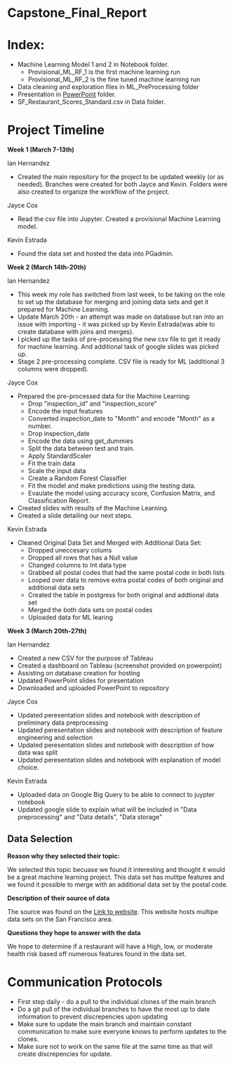 # Capstone_Final_Report

# Index:

- Machine Learning Model 1 and 2 in Notebook folder. 
    - Provisional_ML_RF_1 is the first machine learning run
    - Provisional_ML_RF_2 is the fine tuned machine learning run
- Data cleaning and exploration files in ML_PreProcessing folder
- Presentation in [PowerPoint](https://docs.google.com/presentation/d/1ffB2AwLspXSwZHfQvp-hxV4Sp1jOLb_QtWpa1Kn_XQU/edit?usp=sharing) folder. 
- SF_Restaurant_Scores_Standard.csv  in Data folder. 


# Project Timeline 

**Week 1 (March 7-13th)**

Ian Hernandez 

- Created the main repository for the project to be updated weekly (or as needed). Branches were created for both Jayce and Kevin. Folders were also created to organize the workflow of the project. 


Jayce Cox

- Read the csv file into Jupyter. Created a provisional Machine Learning model.


Kevin Estrada

- Found the data set and hosted the data into PGadmin.


**Week 2 (March 14th-20th)**

Ian Hernandez 

- This week my role has switched from last week, to be taking on the role to set up the database for merging and joining data sets and get it prepared for Machine Learning. 
- Update March 20th - an attempt was made on database but ran into an issue with importing - it was picked up by Kevin Estrada(was able to create database with joins and merges). 
- I picked up the tasks of pre-processing the new csv file to get it ready for machine learning. And additional task of google slides was picked up. 
- Stage 2 pre-processing complete. CSV file is ready for ML (additional 3 columns were dropped). 

Jayce Cox 

- Prepared the pre-processed data for the Machine Learning:
    - Drop "inspection_id" and "inspection_score"
    - Encode the input features
    - Converted inspection_date to "Month" and encode "Month" as a number. 
    - Drop inspection_date 
    - Encode the data using get_dummies
    - Split the data between test and train. 
    - Apply StandardScaler
    - Fit the train data
    - Scale the input data
    - Create a Random Forest Classifier
    - Fit the model and make predictions using the testing data. 
    - Evaulate the model using accuracy score, Confusion Matrix, and Classification Report. 
- Created slides with results of the Machine Learning.
- Created a slide detailing our next steps. 

Kevin Estrada
- Cleaned Original Data Set and Merged with Additional Data Set:
    - Dropped uneccesary colums
    - Dropped all rows that has a Null value 
    - Changed columns to Int data type
    - Grabbed all postal codes that had the same postal code in both lists
    - Looped over data to remove extra postal codes of both original and additional data sets
    - Created the table in postgress for both original and addtional data set
    - Merged the both data sets on postal codes
    - Uploaded data for ML learing 


**Week 3 (March 20th-27th)**

Ian Hernandez 
- Created a new CSV for the purpose of Tableau
- Created a dashboard on Tableau (screenshot provided on powerpoint)
- Assisting on database creation for hosting
- Updated PowerPoint slides for presentation 
- Downloaded and uploaded PowerPoint to repository

Jayce Cox
- Updated peresentation slides and notebook with description of preliminary data preprocessing
- Updated peresentation slides and notebook with description of feature engineering and selection
- Updated peresentation slides and notebook with description of how data was split
- Updated peresentation slides and notebook with explanation of model choice. 

Kevin Estrada
- Uploaded data on Google Big Query to be able to connect to juypter notebook
- Updated google slide to explain what will be included in "Data preprocessing" and "Data details", "Data storage"


## Data Selection 

**Reason why they selected their topic:**

We selected this topic becuase we found it interesting and thought it would be a great machine learning project. This data set has mulitpe features and we found it possible to merge with an additional data set by the postal code.  


**Description of their source of data**

The source was found on the [Link to website](https://data.sfgov.org/Health-and-Social-Services/Restaurant-Scores-LIVES-Standard/pyih-qa8i?row_index=0). This website hosts multipe data sets on the San Francisco area.


**Questions they hope to answer with the data**

We hope to determine if a restaurant will have a High, low, or moderate health risk based off numerous features found in the data set.


# Communication Protocols

- First step daily - do a pull to the individual clones of the main branch 
- Do a git pull of the individual branches to have the most up to date information to prevent discrepencies upon updating
- Make sure to update the main branch and maintain constant communication to make sure everyone knows to perform updates to the clones. 
- Make sure not to work on the same file at the same time as that will create discrepencies for update. 
